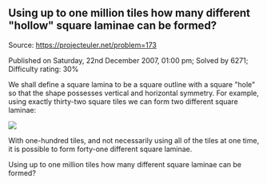 Using up to one million tiles how many different "hollow" square laminae can be formed?
---------------------------------------------------------------------------------------

Source: https://projecteuler.net/problem=173

Published on Saturday, 22nd December 2007, 01:00 pm; Solved by 6271;
Difficulty rating: 30%

We shall define a square lamina to be a square outline with a square
"hole" so that the shape possesses vertical and horizontal symmetry. For
example, using exactly thirty-two square tiles we can form two different
square laminae:

![](project/images/p173_square_laminas.gif)

With one-hundred tiles, and not necessarily using all of the tiles at
one time, it is possible to form forty-one different square laminae.

Using up to one million tiles how many different square laminae can be
formed?
